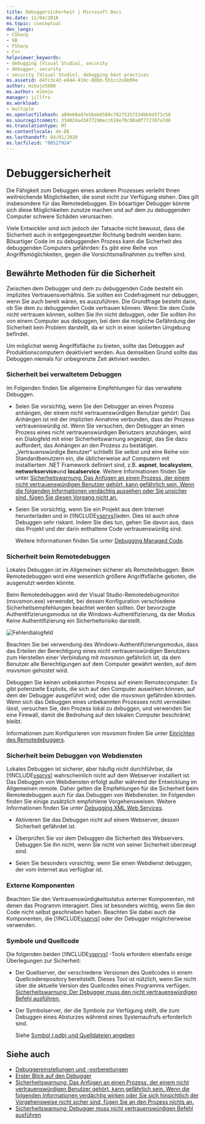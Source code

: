 ```yaml
---
title: Debuggersicherheit | Microsoft Docs
ms.date: 11/04/2016
ms.topic: conceptual
dev_langs:
- CSharp
- VB
- FSharp
- C++
helpviewer_keywords:
- debugging [Visual Studio], security
- debugger, security
- security [Visual Studio], debugging best practices
ms.assetid: d4fc3c43-e844-419c-8dbb-551cc2a9b09e
author: mikejo5000
ms.author: mikejo
manager: jillfra
ms.workload:
- multiple
ms.openlocfilehash: a89e60a47e5bab6580c78275357234bb9d3f1c56
ms.sourcegitcommit: 334024a43477290ecc610e70c80a0f772787a7d6
ms.translationtype: MT
ms.contentlocale: de-DE
ms.lasthandoff: 04/01/2020
ms.locfileid: "80527924"
---
```

# <a name="debugger-security"></a>Debuggersicherheit
Die Fähigkeit zum Debuggen eines anderen Prozesses verleiht Ihnen weitreichende Möglichkeiten, die sonst nicht zur Verfügung stehen. Dies gilt insbesondere für das Remotedebuggen. Ein bösartiger Debugger könnte sich diese Möglichkeiten zunutze machen und auf dem zu debuggenden Computer schwere Schäden verursachen.

 Viele Entwickler sind sich jedoch der Tatsache nicht bewusst, dass die Sicherheit auch in entgegengesetzter Richtung bedroht werden kann. Bösartiger Code im zu debuggenden Prozess kann die Sicherheit des debuggenden Computers gefährden: Es gibt eine Reihe von Angriffsmöglichkeiten, gegen die Vorsichtsmaßnahmen zu treffen sind.

## <a name="security-best-practices"></a>Bewährte Methoden für die Sicherheit
 Zwischen dem Debugger und dem zu debuggenden Code besteht ein implizites Vertrauensverhältnis. Sie sollten ein Codefragment nur debuggen, wenn Sie auch bereit wären, es auszuführen. Die Grundfrage besteht darin, ob Sie dem zu debuggenden Code vertrauen können. Wenn Sie dem Code nicht vertrauen können, sollten Sie ihn nicht debuggen, oder Sie sollten ihn von einem Computer aus debuggen, bei dem die mögliche Gefährdung der Sicherheit kein Problem darstellt, da er sich in einer isolierten Umgebung befindet.

 Um möglichst wenig Angriffsfläche zu bieten, sollte das Debuggen auf Produktionscomputern deaktiviert werden. Aus demselben Grund sollte das Debuggen niemals für unbegrenzte Zeit aktiviert werden.

### <a name="managed-debugging-security"></a>Sicherheit bei verwaltetem Debuggen
 Im Folgenden finden Sie allgemeine Empfehlungen für das verwaltete Debuggen.

- Seien Sie vorsichtig, wenn Sie den Debugger an einen Prozess anhängen, der einem nicht vertrauenswürdigen Benutzer gehört: Das Anhängen ist mit der impliziten Annahme verbunden, dass der Prozess vertrauenswürdig ist. Wenn Sie versuchen, den Debugger an einen Prozess eines nicht vertrauenswürdigen Benutzers anzuhängen, wird ein Dialogfeld mit einer Sicherheitswarnung angezeigt, das Sie dazu auffordert, das Anhängen an den Prozess zu bestätigen. „Vertrauenswürdige Benutzer“ schließt Sie selbst und eine Reihe von Standardbenutzern ein, die üblicherweise auf Computern mit installiertem .NET Framework definiert sind, z.B. **aspnet**, **localsystem**, **networkservice**und **localservice**. Weitere Informationen finden Sie unter [Sicherheitswarnung: Das Anfügen an einen Prozess, der einem nicht vertrauenswürdigen Benutzer gehört, kann gefährlich sein. Wenn die folgenden Informationen verdächtig aussehen oder Sie unsicher sind, fügen Sie diesen Vorgang nicht an.](../debugger/security-warning-attaching-to-a-process-owned-by-an-untrusted-user.md)

- Seien Sie vorsichtig, wenn Sie ein Projekt aus dem Internet herunterladen und in [!INCLUDE[vsprvs](../code-quality/includes/vsprvs_md.md)]laden. Dies ist auch ohne Debuggen sehr riskant. Indem Sie dies tun, gehen Sie davon aus, dass das Projekt und der darin enthaltene Code vertrauenswürdig sind.

  Weitere Informationen finden Sie unter [Debugging Managed Code](../debugger/debugging-managed-code.md).

### <a name="remote-debugging-security"></a>Sicherheit beim Remotedebuggen
 Lokales Debuggen ist im Allgemeinen sicherer als Remotedebuggen. Beim Remotedebuggen wird eine wesentlich größere Angriffsfläche geboten, die ausgenutzt werden könnte.

 Beim Remotedebuggen wird der Visual Studio-Remotedebugmonitor (msvsmon.exe) verwendet, bei dessen Konfiguration verschiedene Sicherheitsempfehlungen beachtet werden sollten. Der bevorzugte Authentifizierungsmodus ist die Windows-Authentifizierung, da der Modus Keine Authentifizierung ein Sicherheitsrisiko darstellt.

 ![Fehlerdialogfeld](../debugger/media/dbg_err_remotepermissionschanged.png "DBG_ERR_RemotePermissionsChanged")

 Beachten Sie bei verwendung des Windows-Authentifizierungsmodus, dass das Erteilen der Berechtigung eines nicht vertrauenswürdigen Benutzers zum Herstellen einer Verbindung mit msvsmon gefährlich ist, da dem Benutzer alle Berechtigungen auf dem Computer gewährt werden, auf dem msvsmon gehostet wird.

 Debuggen Sie keinen unbekannten Prozess auf einem Remotecomputer: Es gibt potenzielle Exploits, die sich auf den Computer auswirken können, auf dem der Debugger ausgeführt wird, oder die msvsmon gefährden könnten. Wenn sich das Debuggen eines unbekannten Prozesses nicht vermeiden lässt, versuchen Sie, den Prozess lokal zu debuggen, und verwenden Sie eine Firewall, damit die Bedrohung auf den lokalen Computer beschränkt bleibt.

 Informationen zum Konfigurieren von msvsmon finden Sie unter [Einrichten des Remotedebuggers](../debugger/remote-debugging.md#bkmk_setup).

### <a name="web-services-debugging-security"></a>Sicherheit beim Debuggen von Webdiensten
 Lokales Debuggen ist sicherer, aber häufig nicht durchführbar, da [!INCLUDE[vsprvs](../code-quality/includes/vsprvs_md.md)] wahrscheinlich nicht auf dem Webserver installiert ist. Das Debuggen von Webdiensten erfolgt außer während der Entwicklung im Allgemeinen remote. Daher gelten die Empfehlungen für die Sicherheit beim Remotedebuggen auch für das Debuggen von Webdiensten. Im Folgenden finden Sie einige zusätzlich empfohlene Vorgehensweisen. Weitere Informationen finden Sie unter [Debugging XML Web Services](https://msdn.microsoft.com/library/c900b137-9fbd-4f59-91b5-9c2c6ce06f00).

- Aktivieren Sie das Debuggen nicht auf einem Webserver, dessen Sicherheit gefährdet ist.

- Überprüfen Sie vor dem Debuggen die Sicherheit des Webservers. Debuggen Sie ihn nicht, wenn Sie nicht von seiner Sicherheit überzeugt sind.

- Seien Sie besonders vorsichtig, wenn Sie einen Webdienst debuggen, der vom Internet aus verfügbar ist.

### <a name="external-components"></a>Externe Komponenten
 Beachten Sie den Vertrauenswürdigkeitsstatus externer Komponenten, mit denen das Programm interagiert. Dies ist besonders wichtig, wenn Sie den Code nicht selbst geschrieben haben. Beachten Sie dabei auch die Komponenten, die [!INCLUDE[vsprvs](../code-quality/includes/vsprvs_md.md)] oder der Debugger möglicherweise verwenden.

### <a name="symbols-and-source-code"></a>Symbole und Quellcode
 Die folgenden beiden [!INCLUDE[vsprvs](../code-quality/includes/vsprvs_md.md)] -Tools erfordern ebenfalls einige Überlegungen zur Sicherheit:

- Der Quellserver, der verschiedene Versionen des Quellcodes in einem Quellcoderepository bereitstellt. Dieses Tool ist nützlich, wenn Sie nicht über die aktuelle Version des Quellcodes eines Programms verfügen. [Sicherheitswarnung: Der Debugger muss den nicht vertrauenswürdigen Befehl ausführen.](../debugger/security-warning-debugger-must-execute-untrusted-command.md)

- Der Symbolserver, der die Symbole zur Verfügung stellt, die zum Debuggen eines Absturzes während eines Systemaufrufs erforderlich sind.

  Siehe [Symbol (.pdb) und Quelldateien angeben](../debugger/specify-symbol-dot-pdb-and-source-files-in-the-visual-studio-debugger.md)

## <a name="see-also"></a>Siehe auch
- [Debuggereinstellungen und -vorbereitungen](../debugger/debugger-settings-and-preparation.md)
- [Erster Blick auf den Debugger](../debugger/debugger-feature-tour.md)
- [Sicherheitswarnung: Das Anfügen an einen Prozess, der einem nicht vertrauenswürdigen Benutzer gehört, kann gefährlich sein. Wenn die folgenden Informationen verdächtig wirken oder Sie sich hinsichtlich der Vorgehensweise nicht sicher sind, fügen Sie an den Prozess nichts an.](../debugger/security-warning-attaching-to-a-process-owned-by-an-untrusted-user.md)
- [Sicherheitswarnung: Debugger muss nicht vertrauenswürdigen Befehl ausführen](../debugger/security-warning-debugger-must-execute-untrusted-command.md)
